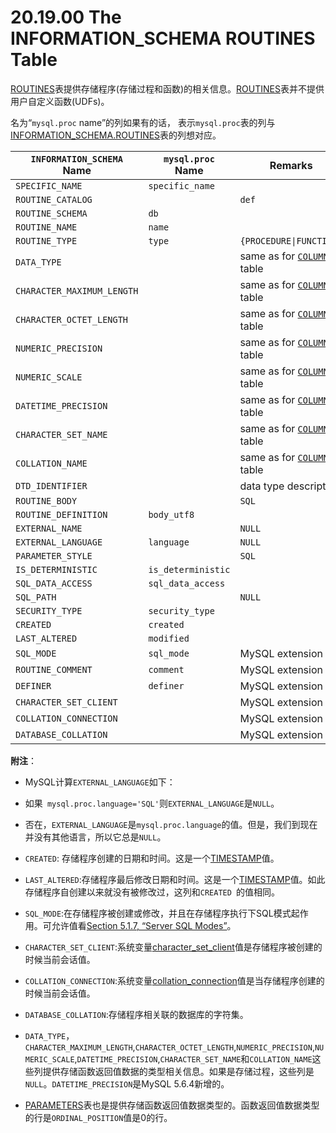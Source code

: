 # 20.19.00 The INFORMATION_SCHEMA ROUTINES Table

[ROUTINES](./20.19.00_The_INFORMATION_SCHEMA_ROUTINES_Table.md)表提供存储程序(存储过程和函数)的相关信息。[ROUTINES](./20.19.00_The_INFORMATION_SCHEMA_ROUTINES_Table.md)表并不提供用户自定义函数(UDFs)。

名为“`mysql.proc` name”的列如果有的话， 表示`mysql.proc`表的列与[INFORMATION_SCHEMA.ROUTINES](./20.19.00_The_INFORMATION_SCHEMA_ROUTINES_Table.md)表的列想对应。

<table>
<thead>
<tr>
	<th scope="col"><code class="literal">INFORMATION_SCHEMA</code> Name</th>
	<th scope="col"><code class="literal">mysql.proc</code> Name</th>
	<th scope="col">Remarks</th>
</tr>
</thead>

<tbody>
<tr>
	<td scope="row"><code class="literal">SPECIFIC_NAME</code></td>
	<td><code class="literal">specific_name</code></td>
	<td> </td>
</tr>

<tr>
	<td scope="row"><code class="literal">ROUTINE_CATALOG</code></td>
	<td> </td>
	<td><code class="literal">def</code></td>
</tr>

<tr>
	<td scope="row"><code class="literal">ROUTINE_SCHEMA</code></td>
	<td><code class="literal">db</code></td>
	<td> </td>
</tr>

<tr>
	<td scope="row"><code class="literal">ROUTINE_NAME</code></td>
	<td><code class="literal">name</code></td>
	<td> </td>
</tr>

<tr>
	<td scope="row"><code class="literal">ROUTINE_TYPE</code></td>
	<td><code class="literal">type</code></td>
	<td><code class="literal">{PROCEDURE|FUNCTION}</code></td>
</tr>

<tr>
	<td scope="row"><code class="literal">DATA_TYPE</code></td>
	<td> </td>
	<td>same as for <a class="link" href="columns-table.html" title="20.4. The INFORMATION_SCHEMA COLUMNS Table"><code class="literal">COLUMNS</code></a> table</td>
</tr>

<tr>
	<td scope="row"><code class="literal">CHARACTER_MAXIMUM_LENGTH</code></td>
	<td> </td>
	<td>same as for <a class="link" href="columns-table.html" title="20.4. The INFORMATION_SCHEMA COLUMNS Table"><code class="literal">COLUMNS</code></a> table</td>
</tr>

<tr>
	<td scope="row"><code class="literal">CHARACTER_OCTET_LENGTH</code></td>
	<td> </td>
	<td>same as for <a class="link" href="columns-table.html" title="20.4. The INFORMATION_SCHEMA COLUMNS Table"><code class="literal">COLUMNS</code></a> table</td>
</tr>

<tr>
	<td scope="row"><code class="literal">NUMERIC_PRECISION</code></td>
	<td> </td>
	<td>same as for <a class="link" href="columns-table.html" title="20.4. The INFORMATION_SCHEMA COLUMNS Table"><code class="literal">COLUMNS</code></a> table</td>
</tr>

<tr>
	<td scope="row"><code class="literal">NUMERIC_SCALE</code></td>
	<td> </td>
	<td>same as for <a class="link" href="columns-table.html" title="20.4. The INFORMATION_SCHEMA COLUMNS Table"><code class="literal">COLUMNS</code></a> table</td>
</tr>

<tr>
	<td scope="row"><code class="literal">DATETIME_PRECISION</code></td>
	<td> </td>
	<td>same as for <a class="link" href="columns-table.html" title="20.4. The INFORMATION_SCHEMA COLUMNS Table"><code class="literal">COLUMNS</code></a> table</td>
</tr>

<tr>
	<td scope="row"><code class="literal">CHARACTER_SET_NAME</code></td>
	<td> </td>
	<td>same as for <a class="link" href="columns-table.html" title="20.4. The INFORMATION_SCHEMA COLUMNS Table"><code class="literal">COLUMNS</code></a> table</td>
</tr>

<tr>
	<td scope="row"><code class="literal">COLLATION_NAME</code></td>
	<td> </td>
	<td>same as for <a class="link" href="columns-table.html" title="20.4. The INFORMATION_SCHEMA COLUMNS Table"><code class="literal">COLUMNS</code></a> table</td>
</tr>

<tr>
	<td scope="row"><code class="literal">DTD_IDENTIFIER</code></td>
	<td> </td>
	<td>data type descriptor</td>
</tr>

<tr>
	<td scope="row"><code class="literal">ROUTINE_BODY</code></td>
	<td> </td>
	<td><code class="literal">SQL</code></td>
</tr>

<tr>
	<td scope="row"><code class="literal">ROUTINE_DEFINITION</code></td>
	<td><code class="literal">body_utf8</code></td>
	<td> </td>
</tr>

<tr>
	<td scope="row"><code class="literal">EXTERNAL_NAME</code></td>
	<td> </td>
	<td><code class="literal">NULL</code></td>
</tr>

<tr>
	<td scope="row"><code class="literal">EXTERNAL_LANGUAGE</code></td>
	<td><code class="literal">language</code></td>
	<td><code class="literal">NULL</code></td>
</tr>

<tr>
	<td scope="row"><code class="literal">PARAMETER_STYLE</code></td>
	<td> </td>
	<td><code class="literal">SQL</code></td>
</tr>

<tr>
	<td scope="row"><code class="literal">IS_DETERMINISTIC</code></td>
	<td><code class="literal">is_deterministic</code></td>
    <td> </td>
</tr>

<tr>
	<td scope="row"><code class="literal">SQL_DATA_ACCESS</code></td>
	<td><code class="literal">sql_data_access</code></td>
	<td> </td>
</tr>

<tr>
	<td scope="row"><code class="literal">SQL_PATH</code></td>
	<td> </td>
	<td><code class="literal">NULL</code></td>
</tr>

<tr>
	<td scope="row"><code class="literal">SECURITY_TYPE</code></td>
	<td><code class="literal">security_type</code></td>
	<td> </td>
</tr>

<tr>
	<td scope="row"><code class="literal">CREATED</code></td>
	<td><code class="literal">created</code></td>
	<td> </td>
</tr>

<tr>
	<td scope="row"><code class="literal">LAST_ALTERED</code></td>
	<td><code class="literal">modified</code></td>
	<td> </td>
</tr>

<tr>
	<td scope="row"><code class="literal">SQL_MODE</code></td>
	<td><code class="literal">sql_mode</code></td>
	<td>MySQL extension</td>
</tr>
	<tr><td scope="row"><code class="literal">ROUTINE_COMMENT</code></td>
	<td><code class="literal">comment</code></td>
	<td>MySQL extension</td>
</tr>

<tr>
	<td scope="row"><code class="literal">DEFINER</code></td>
	<td><code class="literal">definer</code></td>
	<td>MySQL extension</td>
</tr>

<tr>
	<td scope="row"><code class="literal">CHARACTER_SET_CLIENT</code></td>
	<td> </td>
	<td>MySQL extension</td>
</tr>

<tr>
	<td scope="row"><code class="literal">COLLATION_CONNECTION</code></td>
	<td> </td>
	<td>MySQL extension</td>
</tr>

<tr>
	<td scope="row"><code class="literal">DATABASE_COLLATION</code></td>
	<td> </td>
	<td>MySQL extension</td>
</tr>
</tbody>
</table>

**附注**：

- MySQL计算`EXTERNAL_LANGUAGE`如下：

 - 如果` mysql.proc.language='SQL'`则`EXTERNAL_LANGUAGE`是`NULL`。
 - 否在，`EXTERNAL_LANGUAGE`是`mysql.proc.language`的值。但是，我们到现在并没有其他语言，所以它总是`NULL`。
- `CREATED`: 存储程序创建的日期和时间。这是一个[TIMESTAMP](../Chapter_11/11.03.01_The_DATE_DATETIME_and_TIMESTAMP_Types.md)值。
- `LAST_ALTERED`:存储程序最后修改日期和时间。这是一个[TIMESTAMP](../Chapter_11/11.03.01_The_DATE_DATETIME_and_TIMESTAMP_Types.md)值。如此存储程序自创建以来就没有被修改过，这列和`CREATED `的值相同。
- `SQL_MODE`:在存储程序被创建或修改，并且在存储程序执行下SQL模式起作用。可允许值看[Section 5.1.7, “Server SQL Modes”](../Chapter_05/05.01.07_Server_SQL_Modes.md)。
- `CHARACTER_SET_CLIENT`:系统变量[character_set_client](../Chapter_05/05.01.04_Server_System_Variables.md)值是存储程序被创建的时候当前会话值。
- `COLLATION_CONNECTION`:系统变量[collation_connection](../Chapter_05/05.01.04_Server_System_Variables.md)值是当存储程序创建的时候当前会话值。
- `DATABASE_COLLATION`:存储程序相关联的数据库的字符集。
- `DATA_TYPE`，`CHARACTER_MAXIMUM_LENGTH`,`CHARACTER_OCTET_LENGTH`,`NUMERIC_PRECISION`,`NUMERIC_SCALE`,`DATETIME_PRECISION`,`CHARACTER_SET_NAME`和`COLLATION_NAME`这些列提供存储函数返回值数据的类型相关信息。如果是存储过程，这些列是`NULL`。`DATETIME_PRECISION`是MySQL 5.6.4新增的。
- [PARAMETERS](./20.13.00_The_INFORMATION_SCHEMA_PARAMETERS_Table.md)表也是提供存储函数返回值数据类型的。函数返回值数据类型的行是`ORDINAL_POSITION`值是0的行。

